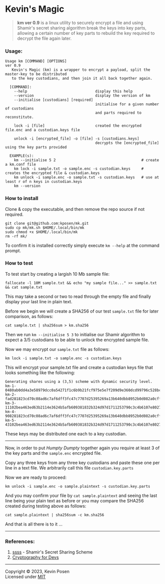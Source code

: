 # Kevin's Magic
> **km ver 0.9** is a linux utility to securely encrypt a file and using Shamir's secret sharing algorithm
>  break the keys into key parts, allowing a certain number of key parts to rebuild the key required
>  to decrypt the file again later.

### Usage:
```
Usage km [COMMAND] [OPTIONS]
ver 0.9
   Kevin's Magic (km) is a wrapper to encrypt a payload, split the master-key to be distributed
   to the key custodians, and then join it all back together again.

  [COMMAND]:
    --help                               display this help
    --version                            display the version of km
    --initialise [custodians] [required]
                                         initialise for a given number of custodians
                                         and parts required to reconstitute.

    lock -i [file]                       created the encrypted file.enc and a custodian.keys file

    unlock -i [encrypted_file] -o [file] -s [custodians.keys]
                                         decrypts the [encrypted_file] using the key parts provided

  EXAMPLE(s):
    km --initialise 5 2                                       # create a km.conf file
    km lock -i sample.txt -o sample.enc -s custodian.keys     # creates the encrypted file & custodian.keys
    km unlock -i sample.enc -o sample.txt -s custodian.keys   # use at least r of n keys in custodian.keys
    km --version
```
### How to install

Clone & copy the executable, and then remove the repo source if not required.

```
git clone git@github.com:kposen/mk.git
sudo cp mk/mk.sh $HOME/.local/bin/mk
sudo chmod +x $HOME/.local/bin/mk
rm -rf mk/
```
To confirm it is installed correctly simply execute `km --help` at the command prompt.

### How to test
 To test start by creating a largish 10 Mb sample file:
 ```
 fallocate -l 10M sample.txt && echo "my sample file..." >> sample.txt && cat sample.txt
 ```
 This may take a second or two to read through the empty file and finally display your last line in plain text.

 Before we begin we will create a SHA256 of our test `sample.txt` file for later comparison, as follows:
 ```
 cat sample.txt | sha256sum > km.sha256 
 ```
 

 Then we run `km --initialise 5 3` to initialise our Shamir algorithm to expect a 3/5 custodians to be able to unlock the encrypted sample file.

 Now we may encrypt our `sample.txt` file as follows:
 ```
 km lock -i sample.txt -o sample.enc -s custodian.keys 
 ```
 This will encrypt your sample.txt file and create a custodian keys file that looks something like the following:
 ```
 Generating shares using a (3,5) scheme with dynamic security level.
km-1-0480ab0dd4a3e58979dcc0a54271f1c6b9b21fcf975e5e7f209d9e360dcd99796c528bc8fc01d35dd3d6460d4a17cf0ed5c7e302c3bfcafb6653c297dec5b39c0c3ad0f767cb0c206af8488cea73564a4558815f4a2c689ec7cc1c66f1f65a42
km-2-fad281823cd70c08ad6c7af6dff3fc47c7707d25395269a13b640dbb8952b0d082a0cff7a93ec063e330e982cae1e2a1b175017d70c12124a50a2dd6b0735634f75921127981c97a5dc380e7dcb4df6c477b0d7181604030128e636489fa9f2c
km-3-11102bea463ed63b2114e3624b5afb609381832b324d97d1711253790c3c4b6107e8027cb9273a2d4793bad484c588795169b0f377407f7eab7daffb907bb8bd983875ed9c900e85af7bd3e5ee9e2e93d06d60c0edf94595d792682e3e60e23d
km-4-908281823cd70c08ad6c7af6dff3fc47c7707d25395269a13b640dbb8952b0d082a0cff7a93ec063e330e982cae1e2a1b175017d70c12124a50a2dd6b0735634f75921127981c97a5dc380e7dcb4df6c477b0d7181604030128e636489fa9f4e
km-5-43102bea463ed63b2114e3624b5afb609381832b324d97d1711253790c3c4b6107e8027cb9273a2d4793bad484c588795169b0f377407f7eab7daffb907bb8bd983875ed9c900e85af7bd3e5ee9e2e93d06d60c0edf94595d792682e3e60e269
 ```

These keys may be distributed one each to a key custodian.

---
Now, in order to put *Humpty Dumpty* together again you require at least 3 of the key parts and the `sample.enc` encrypted file.

Copy any three keys from any three key custodians and paste these one per line in a text file.  We arbitrarily call this file `custodian.key.parts` 

Now we are ready to proceed:
```
km unlock -i sample.enc -o sample.plaintext -s custodian.key.parts
```

And you may confirm your file by `cat sample.plaintext` and seeing the last line being your plain text as before or you may compare the SHA256 created during testing above as follows:
```
cat sample.plaintext | sha256sum -c km.sha256
```
And that is all there is to it ...

---
### References:

1. [ssss](https://linux.die.net/man/1/ssss) - Shamir's Secret Sharing Scheme
2. [Cryptography for Devs](https://github.com/Cyber-Mint/c4devs/blob/master/README.md)
   
---
Copyright &copy; 2023, Kevin Posen<br>
Licensed under [MIT](./LICENSE)